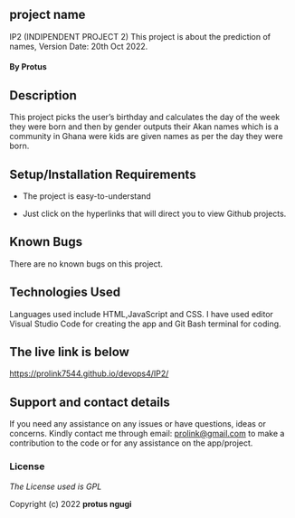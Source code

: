  ## project name
 IP2 (INDIPENDENT PROJECT 2)
 This project is about the prediction of names, Version Date: 20th Oct 2022.

#### By **Protus**

## Description
This project picks the user’s birthday and calculates the day of the week they were born and then by gender outputs their Akan names which is a community in Ghana were kids are given names as per the day they were born.

## Setup/Installation Requirements

- The project is easy-to-understand

- Just click on the hyperlinks that will direct you to view Github projects.

## Known Bugs

There are no known bugs on this project.

## Technologies Used

Languages used include HTML,JavaScript and CSS. I have used editor Visual Studio Code for creating the app and Git Bash terminal for coding.

## The live link is below
https://prolink7544.github.io/devops4/IP2/

## Support and contact details

If you need any assistance on any issues or have questions, ideas or concerns. Kindly contact me through email: prolink@gmail.com to make a contribution to the code or for any assistance on the app/project.

### License
_The License used is GPL_

Copyright (c) 2022 **protus ngugi**